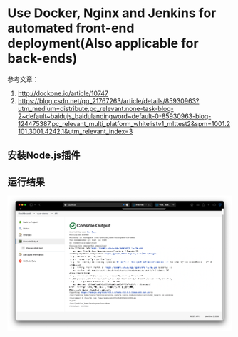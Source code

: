 # Use Docker, Nginx and Jenkins for automated front-end deployment(Also applicable for back-ends)

参考文章：
1. http://dockone.io/article/10747
2. https://blog.csdn.net/qq_21767263/article/details/85930963?utm_medium=distribute.pc_relevant.none-task-blog-2~default~baidujs_baidulandingword~default-0-85930963-blog-124475387.pc_relevant_multi_platform_whitelistv1_mlttest2&spm=1001.2101.3001.4242.1&utm_relevant_index=3

## 安装Node.js插件

## 运行结果
![](assets/2022-06-30-23-51-37.png)
